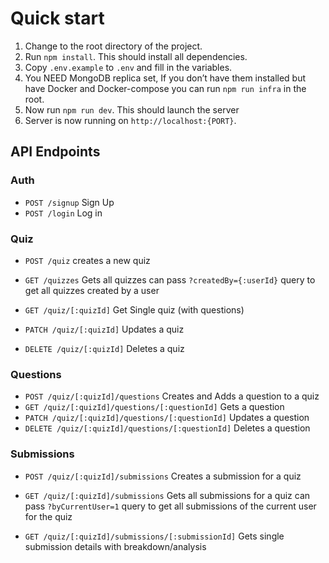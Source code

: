 # Quick start

1. Change to the root directory of the project.
2. Run `npm install`. This should install all dependencies.
4. Copy `.env.example` to `.env` and fill in the variables.
5. You NEED MongoDB replica set, If you don’t have them installed but have
   Docker and Docker-compose you can run `npm run infra` in the root.
6. Now run `npm run dev`. This should launch the server
7. Server is now running on `http://localhost:{PORT}`.

## API Endpoints
### Auth
- `POST /signup` Sign Up
- `POST /login` Log in

### Quiz
- `POST /quiz` creates a new quiz
- `GET /quizzes` Gets all quizzes
   can pass `?createdBy={:userId}` query to get all quizzes created by a user

- `GET /quiz/[:quizId]` Get Single quiz (with questions)
- `PATCH /quiz/[:quizId]` Updates a quiz
- `DELETE /quiz/[:quizId]` Deletes a quiz

### Questions
- `POST /quiz/[:quizId]/questions` Creates and Adds a question to a quiz
- `GET /quiz/[:quizId]/questions/[:questionId]` Gets a question
- `PATCH /quiz/[:quizId]/questions/[:questionId]` Updates a question
- `DELETE /quiz/[:quizId]/questions/[:questionId]` Deletes a question

### Submissions
- `POST /quiz/[:quizId]/submissions` Creates a submission for a quiz
- `GET /quiz/[:quizId]/submissions` Gets all submissions for a quiz
   can pass `?byCurrentUser=1` query to get all submissions of the current user for the quiz

- `GET /quiz/[:quizId]/submissions/[:submissionId]` Gets single submission details with breakdown/analysis


